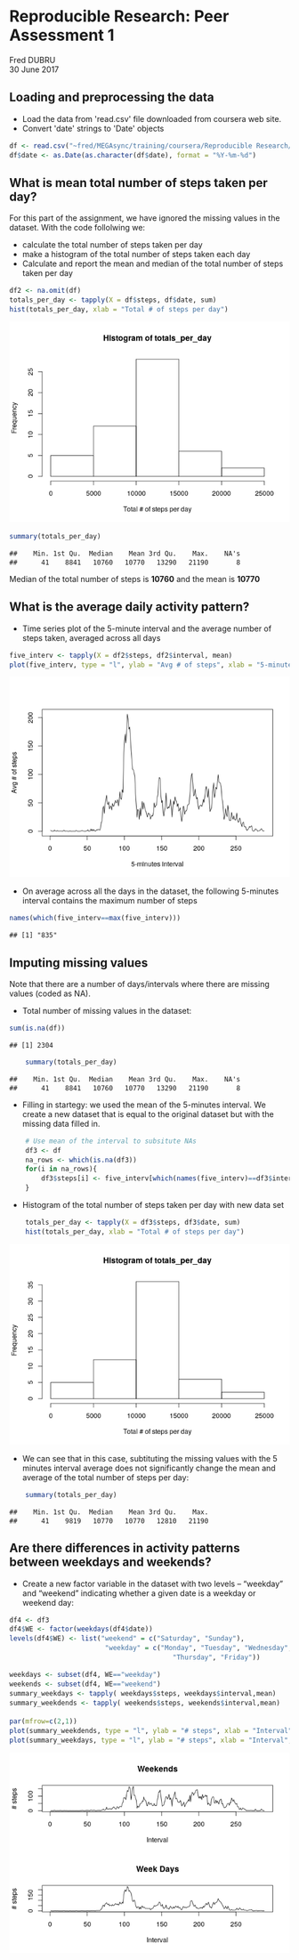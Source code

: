 # Reproducible Research: Peer Assessment 1
Fred DUBRU  
30 June 2017  


## Loading and preprocessing the data
* Load the data from 'read.csv' file downloaded from coursera web site.
* Convert 'date' strings to 'Date' objects

```r
df <- read.csv("~fred/MEGAsync/training/coursera/Reproducible Research/Week2/Assessment/activity.csv")
df$date <- as.Date(as.character(df$date), format = "%Y-%m-%d")
```

## What is mean total number of steps taken per day?
For this part of the assignment, we have ignored the missing values in the dataset. With the code follolwing we:

* calculate the total number of steps taken per day
* make a histogram of the total number of steps taken each day
* Calculate and report the mean and median of the total number of steps taken per day

```r
df2 <- na.omit(df)
totals_per_day <- tapply(X = df$steps, df$date, sum)
hist(totals_per_day, xlab = "Total # of steps per day")
```

![](PA1_template_files/figure-html/unnamed-chunk-2-1.png)<!-- -->

```r
summary(totals_per_day)
```

```
##    Min. 1st Qu.  Median    Mean 3rd Qu.    Max.    NA's 
##      41    8841   10760   10770   13290   21190       8
```
Median of the total number of steps is **10760** and the mean is **10770** 

## What is the average daily activity pattern?
* Time series plot of the 5-minute interval and the average number of steps taken, averaged across all days

```r
five_interv <- tapply(X = df2$steps, df2$interval, mean)
plot(five_interv, type = "l", ylab = "Avg # of steps", xlab = "5-minutes interval")
```

![](PA1_template_files/figure-html/unnamed-chunk-3-1.png)<!-- -->

* On average across all the days in the dataset, the following 5-minutes interval contains the maximum number of steps

```r
names(which(five_interv==max(five_interv)))
```

```
## [1] "835"
```

## Imputing missing values
Note that there are a number of days/intervals where there are missing values (coded as NA). 

* Total number of missing values in the dataset:

```r
sum(is.na(df))
```

```
## [1] 2304
```

```r
    summary(totals_per_day)
```

```
##    Min. 1st Qu.  Median    Mean 3rd Qu.    Max.    NA's 
##      41    8841   10760   10770   13290   21190       8
```

* Filling in startegy: we used the mean of the 5-minutes interval. We create a new dataset that is equal to the original dataset but with the missing data filled in.

```r
    # Use mean of the interval to subsitute NAs
    df3 <- df
    na_rows <- which(is.na(df3))
    for(i in na_rows){
        df3$steps[i] <- five_interv[which(names(five_interv)==df3$interval[i])]
    }
```

* Histogram of the total number of steps taken per day with new data set

```r
    totals_per_day <- tapply(X = df3$steps, df3$date, sum)
    hist(totals_per_day, xlab = "Total # of steps per day")
```

![](PA1_template_files/figure-html/unnamed-chunk-7-1.png)<!-- -->

* We can see that in this case, subtituting the missing values with the 5 minutes interval average does not significantly change the mean and average of the total number of steps per day:

```r
    summary(totals_per_day)
```

```
##    Min. 1st Qu.  Median    Mean 3rd Qu.    Max. 
##      41    9819   10770   10770   12810   21190
```

## Are there differences in activity patterns between weekdays and weekends?

* Create a new factor variable in the dataset with two levels – “weekday” and “weekend” indicating whether a given date is a weekday or weekend day:

```r
df4 <- df3
df4$WE <- factor(weekdays(df4$date))
levels(df4$WE) <- list("weekend" = c("Saturday", "Sunday"),
                        "weekday" = c("Monday", "Tuesday", "Wednesday",
                                         "Thursday", "Friday"))
```


```r
weekdays <- subset(df4, WE=="weekday")
weekends <- subset(df4, WE=="weekend")
summary_weekdays <- tapply( weekdays$steps, weekdays$interval,mean)
summary_weekdends <- tapply( weekends$steps, weekends$interval,mean)

par(mfrow=c(2,1))
plot(summary_weekdends, type = "l", ylab = "# steps", xlab = "Interval", main="Weekends")
plot(summary_weekdays, type = "l", ylab = "# steps", xlab = "Interval", main="Week Days")
```

![](PA1_template_files/figure-html/unnamed-chunk-10-1.png)<!-- -->
